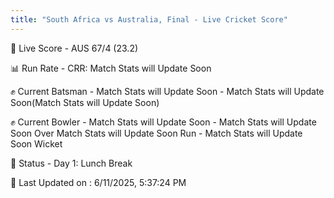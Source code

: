 ```yaml
---
title: "South Africa vs Australia, Final - Live Cricket Score"
---
```


🔴 Live Score - AUS 67/4 (23.2)  

📊 Run Rate - CRR: Match Stats will Update Soon  

✊ Current Batsman - Match Stats will Update Soon - Match Stats will Update Soon(Match Stats will Update Soon)  

✊ Current Bowler - Match Stats will Update Soon - Match Stats will Update Soon Over Match Stats will Update Soon Run - Match Stats will Update Soon Wicket  

📑 Status - Day 1: Lunch Break

📝 Last Updated on : 6/11/2025, 5:37:24 PM  


